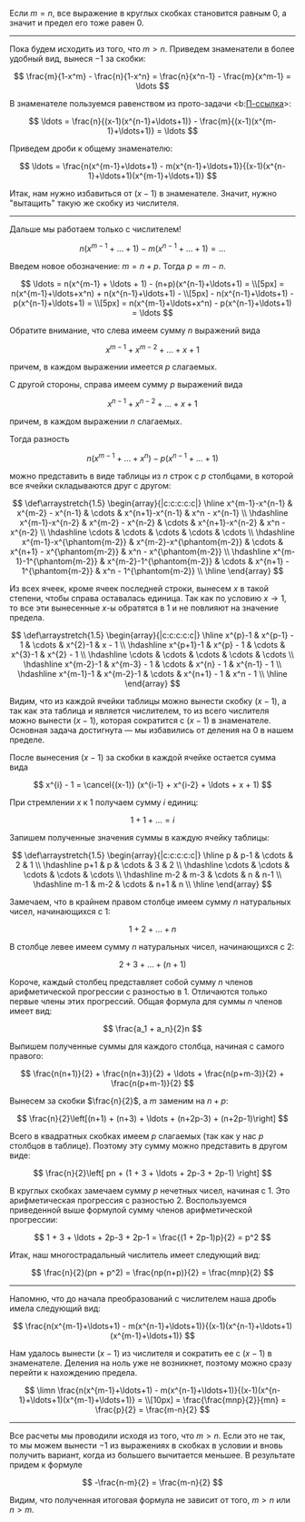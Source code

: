 Если $m=n$, все выражение в круглых скобках становится равным $0$, а значит и предел его тоже равен $0$.

---

Пока будем исходить из того, что $m>n$. Приведем знаменатели в более удобный вид, вынеся $-1$ за скобки:

$$ \frac{m}{1-x^m} - \frac{n}{1-x^n} = \frac{n}{x^n-1} - \frac{m}{x^m-1} = \ldots $$

В знаменателе пользуемся равенством из прото-задачи <b:[П-ссылка](advanced/proto/common/power-diff)>:

$$ \ldots = \frac{n}{(x-1)(x^{n-1}+\ldots+1)} - \frac{m}{(x-1)(x^{m-1}+\ldots+1)} = \ldots $$

Приведем дроби к общему знаменателю:

$$ \ldots = \frac{n(x^{m-1}+\ldots+1) - m(x^{n-1}+\ldots+1)}{(x-1)(x^{n-1}+\ldots+1)(x^{m-1}+\ldots+1)} $$

Итак, нам нужно избавиться от $(x-1)$ в знаменателе. Значит, нужно "вытащить" такую же скобку из числителя.

---

Дальше мы работаем только с числителем!

$$ n(x^{m-1}+\ldots+1) - m(x^{n-1}+\ldots+1) = \ldots $$

Введем новое обозначение: $m = n+p$. Тогда $p=m-n$.

$$ \ldots = n(x^{m-1} + \ldots + 1) - (n+p)(x^{n-1}+\ldots+1) = \\[5px] = n(x^{m-1}+\ldots+x^n) + n(x^{n-1}+\ldots+1) - \\[5px] - n(x^{n-1}+\ldots+1) - p(x^{n-1}+\ldots+1) = \\[5px] = n(x^{m-1}+\ldots+x^n) - p(x^{n-1}+\ldots+1) = \ldots $$

Обратите внимание, что слева имеем сумму $n$ выражений вида

$$ x^{m-1}+x^{m-2}+\ldots+x+1 $$

причем, в каждом выражении имеется $p$ слагаемых.

С другой стороны, справа имеем сумму $p$ выражений вида

$$ x^{n-1}+x^{n-2}+\ldots+x+1 $$

причем, в каждом выражении $n$ слагаемых.

Тогда разность

$$ n(x^{m-1}+\ldots+x^n) - p(x^{n-1}+\ldots+1) $$

можно представить в виде таблицы из $n$ строк с $p$ столбцами, в которой все ячейки складываются друг с другом:

$$
\def\arraystretch{1.5}
\begin{array}{|c:c:c:c:c|}
	\hline
	x^{m-1}-x^{n-1} & x^{m-2} - x^{n-1} & \cdots & x^{n+1}-x^{n-1} & x^n - x^{n-1}
    \\ \hdashline
    x^{m-1}-x^{n-2} & x^{m-2} - x^{n-2} & \cdots & x^{n+1}-x^{n-2} & x^n - x^{n-2}
    \\ \hdashline
    \cdots & \cdots & \cdots & \cdots & \cdots
    \\ \hdashline
    x^{m-1}-x^{\phantom{m-2}} & x^{m-2}-x^{\phantom{m-2}} & \cdots & x^{n+1} - x^{\phantom{m-2}} & x^n - x^{\phantom{m-2}}
    \\ \hdashline
    x^{m-1}-1^{\phantom{m-2}} & x^{m-2}-1^{\phantom{m-2}} & \cdots & x^{n+1} - 1^{\phantom{m-2}} & x^n - 1^{\phantom{m-2}}
    \\ \hline
\end{array}
$$

Из всех ячеек, кроме ячеек последней строки, вынесем $x$ в такой степени, чтобы справа оставалась единица. Так как по условию $x\to 1$, то все эти вынесенные $x$-ы обратятся в $1$ и не повлияют на значение предела.

$$
\def\arraystretch{1.5}
\begin{array}{|c:c:c:c:c|}
	\hline
	x^{p}-1 & x^{p-1} - 1 & \cdots & x^{2}-1 & x - 1
    \\ \hdashline
    x^{p+1}-1 & x^{p} - 1 & \cdots & x^{3}-1 & x^{2} - 1
    \\ \hdashline
    \cdots & \cdots & \cdots & \cdots & \cdots
    \\ \hdashline
    x^{m-2}-1 & x^{m-3} - 1 & \cdots & x^{n} - 1 & x^{n-1} - 1
    \\ \hdashline
    x^{m-1}-1 & x^{m-2}-1 & \cdots & x^{n+1} - 1 & x^n - 1
    \\ \hline
\end{array}
$$

Видим, что из каждой ячейки таблицы можно вынести скобку $(x-1)$, а так как эта таблица и является числителем, то из всего числителя можно вынести $(x-1)$, которая сократится c $(x-1)$ в знаменателе. Основная задача достигнута — мы избавились от деления на $0$ в нашем пределе.

После вынесения $(x-1)$ за скобки в каждой ячейке остается сумма вида

$$ x^{i} - 1 = \cancel{(x-1)} (x^{i-1} + x^{i-2} + \ldots + x + 1) $$

При стремлении $x$ к $1$ получаем сумму $i$ единиц:

$$ 1 + 1 + \ldots = i $$

Запишем полученные значения суммы в каждую ячейку таблицы:

$$
\def\arraystretch{1.5}
\begin{array}{|c:c:c:c:c|}
	\hline
	p & p-1 & \cdots & 2 & 1
    \\ \hdashline
    p+1 & p & \cdots & 3 & 2
    \\ \hdashline
    \cdots & \cdots & \cdots & \cdots & \cdots
    \\ \hdashline
    m-2 & m-3 & \cdots & n & n-1
    \\ \hdashline
    m-1 & m-2 & \cdots & n+1 & n
    \\ \hline
\end{array}
$$

Замечаем, что в крайнем правом столбце имеем сумму $n$ натуральных чисел, начинающихся с $1$:

$$ 1 + 2 + \ldots + n $$

В столбце левее имеем сумму $n$ натуральных чисел, начинающихся с $2$:

$$ 2 + 3 + \ldots + (n+1) $$

Короче, каждый столбец представляет собой сумму $n$ членов арифметической прогрессии с разностью в $1$. Отличаются только первые члены этих прогрессий. Общая формула для суммы $n$ членов имеет вид:

$$ \frac{a_1 + a_n}{2}n $$

Выпишем полученные суммы для каждого столбца, начиная с самого правого:

$$ \frac{n(n+1)}{2} + \frac{n(n+3)}{2} + \ldots + \frac{n(p+m-3)}{2} + \frac{n(p+m-1)}{2} $$

Вынесем за скобки $\frac{n}{2}$, а $m$ заменим на $n+p$:

$$ \frac{n}{2}\left[(n+1) + (n+3) + \ldots + (n+2p-3) + (n+2p-1)\right] $$

Всего в квадратных скобках имеем $p$ слагаемых (так как у нас $p$ столбцов в таблице). Поэтому эту сумму можно представить в другом виде:

$$ \frac{n}{2}\left[ pn + (1 + 3 + \ldots + 2p-3 + 2p-1) \right] $$

В круглых скобках замечаем сумму $p$ нечетных чисел, начиная с $1$. Это арифметическая прогрессия с разностью $2$. Воспользуемся приведенной выше формулой сумму членов арифметической прогрессии:

$$ 1 + 3 + \ldots + 2p-3 + 2p-1 = \frac{(1 + 2p-1)p}{2} = p^2 $$

Итак, наш многострадальный числитель имеет следующий вид:

$$ \frac{n}{2}(pn + p^2) = \frac{np(n+p)}{2} = \frac{mnp}{2} $$

---

Напомню, что до начала преобразований с числителем наша дробь имела следующий вид:

$$ \frac{n(x^{m-1}+\ldots+1) - m(x^{n-1}+\ldots+1)}{(x-1)(x^{n-1}+\ldots+1)(x^{m-1}+\ldots+1)} $$

Нам удалось вынести $(x-1)$ из числителя и сократить ее с $(x-1)$ в знаменателе. Деления на ноль уже не возникнет, поэтому можно сразу перейти к нахождению предела.

$$ \limn \frac{n(x^{m-1}+\ldots+1) - m(x^{n-1}+\ldots+1)}{(x-1)(x^{n-1}+\ldots+1)(x^{m-1}+\ldots+1)} = \\[10px] = \frac{\frac{mnp}{2}}{mn} = \frac{p}{2} = \frac{m-n}{2} $$

---

Все расчеты мы проводили исходя из того, что $m>n$. Если это не так, то мы можем вынести $-1$ из выражениях в скобках в условии и вновь получить вариант, когда из большего вычитается меньшее. В результате придем к формуле

$$ -\frac{n-m}{2} = \frac{m-n}{2} $$

Видим, что полученная итоговая формула не зависит от того, $m>n$ или $n>m$.